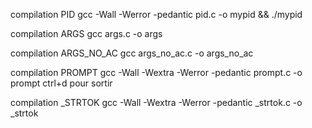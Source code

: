 
compilation PID
gcc -Wall -Werror -pedantic pid.c -o mypid && ./mypid

compilation ARGS
gcc args.c -o args

compilation ARGS_NO_AC
gcc args_no_ac.c -o args_no_ac

compilation PROMPT
gcc -Wall -Wextra -Werror -pedantic prompt.c -o prompt
ctrl+d pour sortir

compilation _STRTOK
gcc -Wall -Wextra -Werror -pedantic _strtok.c -o _strtok
